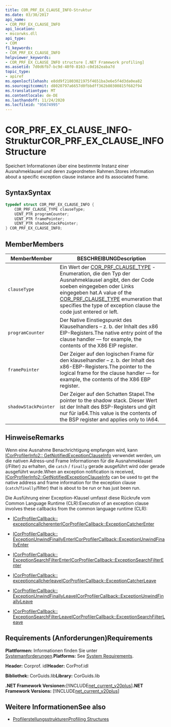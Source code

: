 ```yaml
---
title: COR_PRF_EX_CLAUSE_INFO-Struktur
ms.date: 03/30/2017
api_name:
- COR_PRF_EX_CLAUSE_INFO
api_location:
- mscorwks.dll
api_type:
- COM
f1_keywords:
- COR_PRF_EX_CLAUSE_INFO
helpviewer_keywords:
- COR_PRF_EX_CLAUSE_INFO structure [.NET Framework profiling]
ms.assetid: 7d0d6fb7-bc9d-40f0-8163-c0d162eaba7d
topic_type:
- apiref
ms.openlocfilehash: e8dd9f21803021975f4651ba3e6e5f4d3da0ea82
ms.sourcegitcommit: d8020797a6657d0fbbdff362b80300815f682f94
ms.translationtype: MT
ms.contentlocale: de-DE
ms.lasthandoff: 11/24/2020
ms.locfileid: "95674995"
---
```

# <a name="cor_prf_ex_clause_info-structure"></a><span data-ttu-id="d0bc5-102">COR_PRF_EX_CLAUSE_INFO-Struktur</span><span class="sxs-lookup"><span data-stu-id="d0bc5-102">COR_PRF_EX_CLAUSE_INFO Structure</span></span>

<span data-ttu-id="d0bc5-103">Speichert Informationen über eine bestimmte Instanz einer Ausnahmeklausel und deren zugeordneten Rahmen.</span><span class="sxs-lookup"><span data-stu-id="d0bc5-103">Stores information about a specific exception clause instance and its associated frame.</span></span>  
  
## <a name="syntax"></a><span data-ttu-id="d0bc5-104">Syntax</span><span class="sxs-lookup"><span data-stu-id="d0bc5-104">Syntax</span></span>  
  
```cpp  
typedef struct COR_PRF_EX_CLAUSE_INFO {  
    COR_PRF_CLAUSE_TYPE clauseType;  
    UINT_PTR programCounter;  
    UINT_PTR framePointer;  
    UINT_PTR shadowStackPointer;  
} COR_PRF_EX_CLAUSE_INFO;  
```  
  
## <a name="members"></a><span data-ttu-id="d0bc5-105">Member</span><span class="sxs-lookup"><span data-stu-id="d0bc5-105">Members</span></span>  
  
|<span data-ttu-id="d0bc5-106">Member</span><span class="sxs-lookup"><span data-stu-id="d0bc5-106">Member</span></span>|<span data-ttu-id="d0bc5-107">BESCHREIBUNG</span><span class="sxs-lookup"><span data-stu-id="d0bc5-107">Description</span></span>|  
|------------|-----------------|  
|`clauseType`|<span data-ttu-id="d0bc5-108">Ein Wert der [COR_PRF_CLAUSE_TYPE](cor-prf-clause-type-enumeration.md) -Enumeration, die den Typ der Ausnahmeklausel angibt, den der Code soeben eingegeben oder Links eingegeben hat.</span><span class="sxs-lookup"><span data-stu-id="d0bc5-108">A value of the [COR_PRF_CLAUSE_TYPE](cor-prf-clause-type-enumeration.md) enumeration that specifies the type of exception clause the code just entered or left.</span></span>|  
|`programCounter`|<span data-ttu-id="d0bc5-109">Der Native Einstiegspunkt des Klauselhandlers – z. b. der Inhalt des x86 EIP-Registers.</span><span class="sxs-lookup"><span data-stu-id="d0bc5-109">The native entry point of the clause handler — for example, the contents of the X86 EIP register.</span></span>|  
|`framePointer`|<span data-ttu-id="d0bc5-110">Der Zeiger auf den logischen Frame für den klauselhandler – z. b. der Inhalt des x86-EBP-Registers.</span><span class="sxs-lookup"><span data-stu-id="d0bc5-110">The pointer to the logical frame for the clause handler — for example, the contents of the X86 EBP register.</span></span>|  
|`shadowStackPointer`|<span data-ttu-id="d0bc5-111">Der Zeiger auf den Schatten Stapel.</span><span class="sxs-lookup"><span data-stu-id="d0bc5-111">The pointer to the shadow stack.</span></span> <span data-ttu-id="d0bc5-112">Dieser Wert ist der Inhalt des BSP-Registers und gilt nur für ia64.</span><span class="sxs-lookup"><span data-stu-id="d0bc5-112">This value is the contents of the BSP register and applies only to IA64.</span></span>|  
  
## <a name="remarks"></a><span data-ttu-id="d0bc5-113">Hinweise</span><span class="sxs-lookup"><span data-stu-id="d0bc5-113">Remarks</span></span>  

 <span data-ttu-id="d0bc5-114">Wenn eine Ausnahme Benachrichtigung empfangen wird, kann [ICorProfilerInfo2:: GetNotifiedExceptionClauseInfo](icorprofilerinfo2-getnotifiedexceptionclauseinfo-method.md) verwendet werden, um die nativen Adress-und Frame Informationen für die Ausnahmeklausel (/Filter) zu erhalten, die `catch` / `finally` gerade ausgeführt wird oder gerade ausgeführt wurde.</span><span class="sxs-lookup"><span data-stu-id="d0bc5-114">When an exception notification is received, [ICorProfilerInfo2::GetNotifiedExceptionClauseInfo](icorprofilerinfo2-getnotifiedexceptionclauseinfo-method.md) can be used to get the native address and frame information for the exception clause (`catch`/`finally`/filter) that is about to be run or has just been run.</span></span>  
  
 <span data-ttu-id="d0bc5-115">Die Ausführung einer Exception-Klausel umfasst diese Rückrufe vom Common Language Runtime (CLR):</span><span class="sxs-lookup"><span data-stu-id="d0bc5-115">Execution of an exception clause involves these callbacks from the common language runtime (CLR):</span></span>  
  
- [<span data-ttu-id="d0bc5-116">ICorProfilerCallback:: exceptioncallcherenter</span><span class="sxs-lookup"><span data-stu-id="d0bc5-116">ICorProfilerCallback::ExceptionCatcherEnter</span></span>](icorprofilercallback-exceptioncatcherenter-method.md)  
  
- [<span data-ttu-id="d0bc5-117">ICorProfilerCallback:: ExceptionUnwindFinallyEnter</span><span class="sxs-lookup"><span data-stu-id="d0bc5-117">ICorProfilerCallback::ExceptionUnwindFinallyEnter</span></span>](icorprofilercallback-exceptionunwindfinallyenter-method.md)  
  
- [<span data-ttu-id="d0bc5-118">ICorProfilerCallback:: ExceptionSearchFilterEnter</span><span class="sxs-lookup"><span data-stu-id="d0bc5-118">ICorProfilerCallback::ExceptionSearchFilterEnter</span></span>](icorprofilercallback-exceptionsearchfilterenter-method.md)  
  
- [<span data-ttu-id="d0bc5-119">ICorProfilerCallback:: exceptioncallcherleave</span><span class="sxs-lookup"><span data-stu-id="d0bc5-119">ICorProfilerCallback::ExceptionCatcherLeave</span></span>](icorprofilercallback-exceptioncatcherleave-method.md)  
  
- [<span data-ttu-id="d0bc5-120">ICorProfilerCallback:: ExceptionUnwindFinallyLeave</span><span class="sxs-lookup"><span data-stu-id="d0bc5-120">ICorProfilerCallback::ExceptionUnwindFinallyLeave</span></span>](icorprofilercallback-exceptionunwindfinallyleave-method.md)  
  
- [<span data-ttu-id="d0bc5-121">ICorProfilerCallback:: ExceptionSearchFilterLeave</span><span class="sxs-lookup"><span data-stu-id="d0bc5-121">ICorProfilerCallback::ExceptionSearchFilterLeave</span></span>](icorprofilercallback-exceptionsearchfilterleave-method.md)  
  
## <a name="requirements"></a><span data-ttu-id="d0bc5-122">Requirements (Anforderungen)</span><span class="sxs-lookup"><span data-stu-id="d0bc5-122">Requirements</span></span>  

 <span data-ttu-id="d0bc5-123">**Plattformen:** Informationen finden Sie unter [Systemanforderungen](../../get-started/system-requirements.md).</span><span class="sxs-lookup"><span data-stu-id="d0bc5-123">**Platforms:** See [System Requirements](../../get-started/system-requirements.md).</span></span>  
  
 <span data-ttu-id="d0bc5-124">**Header:** Corprof. idl</span><span class="sxs-lookup"><span data-stu-id="d0bc5-124">**Header:** CorProf.idl</span></span>  
  
 <span data-ttu-id="d0bc5-125">**Bibliothek:** CorGuids.lib</span><span class="sxs-lookup"><span data-stu-id="d0bc5-125">**Library:** CorGuids.lib</span></span>  
  
 <span data-ttu-id="d0bc5-126">**.NET Framework Versionen:**[!INCLUDE[net_current_v20plus](../../../../includes/net-current-v20plus-md.md)]</span><span class="sxs-lookup"><span data-stu-id="d0bc5-126">**.NET Framework Versions:** [!INCLUDE[net_current_v20plus](../../../../includes/net-current-v20plus-md.md)]</span></span>  
  
## <a name="see-also"></a><span data-ttu-id="d0bc5-127">Weitere Informationen</span><span class="sxs-lookup"><span data-stu-id="d0bc5-127">See also</span></span>

- [<span data-ttu-id="d0bc5-128">Profilerstellungsstrukturen</span><span class="sxs-lookup"><span data-stu-id="d0bc5-128">Profiling Structures</span></span>](profiling-structures.md)
